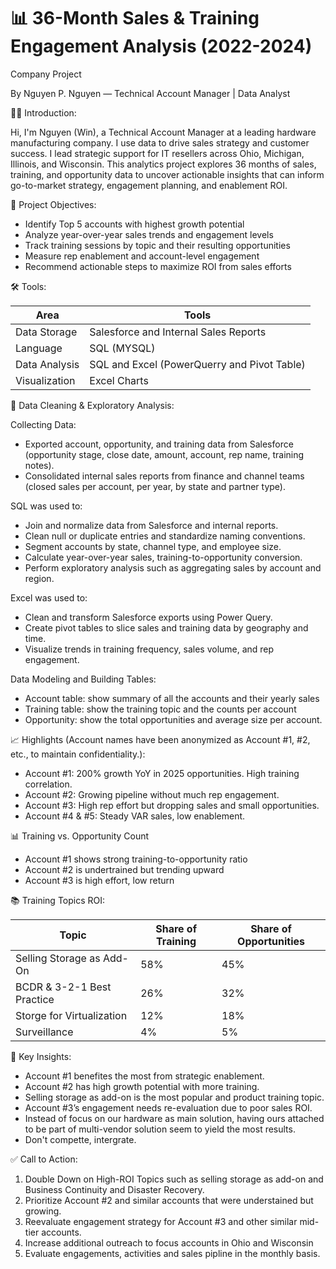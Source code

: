 # 📊 36-Month Sales & Training Engagement Analysis (2022-2024)

Company Project

By Nguyen P. Nguyen — Technical Account Manager | Data Analyst


🙋‍♂️ Introduction:

Hi, I'm Nguyen (Win), a Technical Account Manager at a leading hardware manufacturing company. I use data to drive sales strategy and customer success. I lead strategic support for IT resellers across Ohio, Michigan, Illinois, and Wisconsin. This analytics project explores 36 months of sales, training, and opportunity data to uncover actionable insights that can inform go-to-market strategy, engagement planning, and enablement ROI.


🎯 Project Objectives:

- Identify Top 5 accounts with highest growth potential
- Analyze year-over-year sales trends and engagement levels
- Track training sessions by topic and their resulting opportunities
- Measure rep enablement and account-level engagement
- Recommend actionable steps to maximize ROI from sales efforts


🛠️ Tools:
  
|  Area              |    Tools                                        |
|  ------------------|-----------------------------------------------  |
|  Data Storage      |    Salesforce and Internal Sales Reports        | 
|  Language          |    SQL (MYSQL)                                  | 
|  Data Analysis     |    SQL and Excel (PowerQuerry and Pivot Table)  |
|  Visualization     |    Excel Charts                                 |


🧹 Data Cleaning & Exploratory Analysis:

Collecting Data:
- Exported account, opportunity, and training data from Salesforce (opportunity stage, close date, amount, account, rep name, training notes).
- Consolidated internal sales reports from finance and channel teams (closed sales per account, per year, by state and partner type).

SQL was used to:
-  Join and normalize data from Salesforce and internal reports.
-  Clean null or duplicate entries and standardize naming conventions.
-  Segment accounts by state, channel type, and employee size.
-  Calculate year-over-year sales, training-to-opportunity conversion.
-  Perform exploratory analysis such as aggregating sales by account and region.


Excel was used to:
-  Clean and transform Salesforce exports using Power Query.
-  Create pivot tables to slice sales and training data by geography and time.
-  Visualize trends in training frequency, sales volume, and rep engagement.

Data Modeling and Building Tables:
- Account table: show summary of all the accounts and their yearly sales
- Training table: show the training topic and the counts per account
- Opportunity: show the total opportunities and average size per account. 

📈 Highlights (Account names have been anonymized as Account #1, #2, etc., to maintain confidentiality.):

- Account #1: 200% growth YoY in 2025 opportunities. High training correlation.
- Account #2: Growing pipeline without much rep engagement.
- Account #3: High rep effort but dropping sales and small opportunities.
- Account #4 & #5: Steady VAR sales, low enablement.


📊 Training vs. Opportunity Count

- Account #1 shows strong training-to-opportunity ratio
- Account #2 is undertrained but trending upward
- Account #3 is high effort, low return


📚 Training Topics ROI:

| Topic                       | Share of Training | Share of Opportunities |
| --------------------------- | ----------------- | ---------------------- | 
| Selling Storage as Add-On   |    58%            |    45%                 |
| BCDR & 3-2-1 Best Practice  |    26%            |    32%                 |
| Storge for Virtualization   |    12%            |    18%                 |
| Surveillance                |    4%             |    5%                  |


🔎 Key Insights:

- Account #1 benefites the most from strategic enablement.
- Account #2 has high growth potential with more training.
- Selling storage as add-on is the most popular and product training topic.
- Account #3’s engagement needs re-evaluation due to poor sales ROI.
- Instead of focus on our hardware as main solution, having ours attached to be part of multi-vendor solution seem to yield the most results.
- Don't compette, intergrate.

✅ Call to Action:

1. Double Down on High-ROI Topics such as selling storage as add-on and Business Continuity and Disaster Recovery.
2. Prioritize Account #2 and similar accounts that were understained but growing.
3. Reevaluate engagement strategy for Account #3 and other similar mid-tier accounts.
4. Increase additional outreach to focus accounts in Ohio and Wisconsin
5. Evaluate engagements, activities and sales pipline in the monthly basis.

   

  

  
